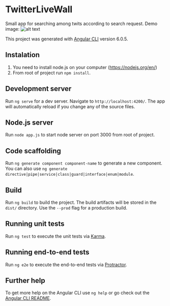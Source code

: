 # TwitterLiveWall

Small app for searching among twits according to search request.
Demo image: ![alt text](https://raw.githubusercontent.com/headinclouds/twitter-live-wall/master/demo-img.png)

This project was generated with [Angular CLI](https://github.com/angular/angular-cli) version 6.0.5.

## Instalation 

1. You need to install node.js on your computer (https://nodejs.org/en/)
2. From root of project run `npm install`.

## Development server

Run `ng serve` for a dev server. Navigate to `http://localhost:4200/`. The app will automatically reload if you change any of the source files.

## Node.js server
Run `node app.js` to start node server on port 3000 from root of project.

## Code scaffolding

Run `ng generate component component-name` to generate a new component. You can also use `ng generate directive|pipe|service|class|guard|interface|enum|module`.

## Build

Run `ng build` to build the project. The build artifacts will be stored in the `dist/` directory. Use the `--prod` flag for a production build.

## Running unit tests

Run `ng test` to execute the unit tests via [Karma](https://karma-runner.github.io).

## Running end-to-end tests

Run `ng e2e` to execute the end-to-end tests via [Protractor](http://www.protractortest.org/).

## Further help

To get more help on the Angular CLI use `ng help` or go check out the [Angular CLI README](https://github.com/angular/angular-cli/blob/master/README.md).
